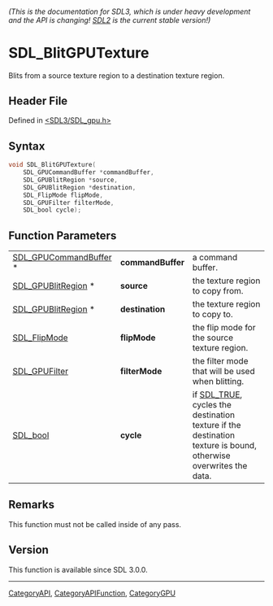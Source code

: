 ###### (This is the documentation for SDL3, which is under heavy development and the API is changing! [SDL2](https://wiki.libsdl.org/SDL2/) is the current stable version!)
# SDL_BlitGPUTexture

Blits from a source texture region to a destination texture region.

## Header File

Defined in [<SDL3/SDL_gpu.h>](https://github.com/libsdl-org/SDL/blob/main/include/SDL3/SDL_gpu.h)

## Syntax

```c
void SDL_BlitGPUTexture(
    SDL_GPUCommandBuffer *commandBuffer,
    SDL_GPUBlitRegion *source,
    SDL_GPUBlitRegion *destination,
    SDL_FlipMode flipMode,
    SDL_GPUFilter filterMode,
    SDL_bool cycle);
```

## Function Parameters

|                                                |                   |                                                                                                                             |
| ---------------------------------------------- | ----------------- | --------------------------------------------------------------------------------------------------------------------------- |
| [SDL_GPUCommandBuffer](SDL_GPUCommandBuffer) * | **commandBuffer** | a command buffer.                                                                                                           |
| [SDL_GPUBlitRegion](SDL_GPUBlitRegion) *       | **source**        | the texture region to copy from.                                                                                            |
| [SDL_GPUBlitRegion](SDL_GPUBlitRegion) *       | **destination**   | the texture region to copy to.                                                                                              |
| [SDL_FlipMode](SDL_FlipMode)                   | **flipMode**      | the flip mode for the source texture region.                                                                                |
| [SDL_GPUFilter](SDL_GPUFilter)                 | **filterMode**    | the filter mode that will be used when blitting.                                                                            |
| [SDL_bool](SDL_bool)                           | **cycle**         | if [SDL_TRUE](SDL_TRUE), cycles the destination texture if the destination texture is bound, otherwise overwrites the data. |

## Remarks

This function must not be called inside of any pass.

## Version

This function is available since SDL 3.0.0.

----
[CategoryAPI](CategoryAPI), [CategoryAPIFunction](CategoryAPIFunction), [CategoryGPU](CategoryGPU)

